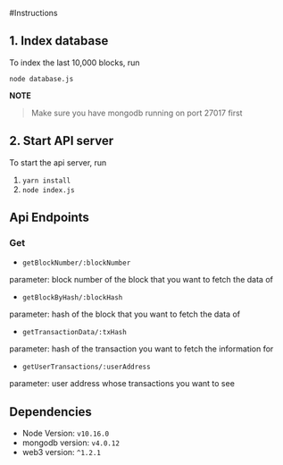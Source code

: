 
#Instructions

## 1. Index database

To index the last 10,000 blocks, run 

`node database.js`


**NOTE**

> Make sure you have mongodb running on port 27017 first



## 2. Start API server

To start the api server, run

1. `yarn install`
2. `node index.js`



## Api Endpoints


### Get
* `getBlockNumber/:blockNumber`

parameter: block number of the block that you want to fetch the data of

* `getBlockByHash/:blockHash`

parameter: hash of the block that you want to fetch the data of

* `getTransactionData/:txHash`

parameter: hash of the transaction you want to fetch the information for

* `getUserTransactions/:userAddress`

parameter: user address whose transactions you want to see    


## Dependencies

* Node Version: `v10.16.0`
* mongodb version: `v4.0.12`
* web3 version: `^1.2.1`
